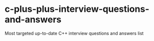 # c-plus-plus-interview-questions-and-answers
Most targeted up-to-date C++ interview questions and answers list
